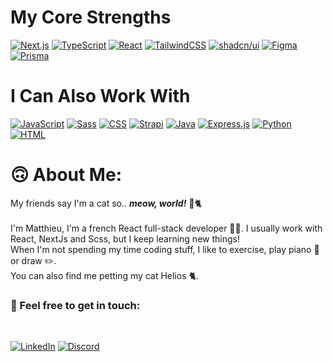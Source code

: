 # My Core Strengths
[![Next.js](https://img.shields.io/badge/Next.js-black?logo=next.js&logoColor=white&style=for-the-badge)](#)
[![TypeScript](https://img.shields.io/badge/TypeScript-3178C6?logo=typescript&logoColor=fff&style=for-the-badge)](#)
[![React](https://img.shields.io/badge/React-%2320232a.svg?logo=react&logoColor=%2361DAFB&style=for-the-badge)](#)
[![TailwindCSS](https://img.shields.io/badge/Tailwind%20CSS-%2338B2AC.svg?logo=tailwind-css&logoColor=white&style=for-the-badge)](#)
[![shadcn/ui](https://img.shields.io/badge/shadcn%2Fui-000?logo=shadcnui&logoColor=fff&style=for-the-badge)](#)
[![Figma](https://img.shields.io/badge/Figma-F24E1E?logo=figma&logoColor=white&style=for-the-badge)](#)
[![Prisma](https://img.shields.io/badge/Prisma-2D3748?logo=prisma&logoColor=white&style=for-the-badge)](#)

# I Can Also Work With
[![JavaScript](https://img.shields.io/badge/JavaScript-F7DF1E?logo=javascript&logoColor=000&style=for-the-badge)](#) 
[![Sass](https://img.shields.io/badge/Sass-C69?logo=sass&logoColor=fff&style=for-the-badge)](#)
[![CSS](https://img.shields.io/badge/CSS-1572B6?logo=css3&logoColor=fff&style=for-the-badge)](#) 
[![Strapi](https://img.shields.io/badge/Strapi-%232E7EEA.svg?logo=strapi&logoColor=white&style=for-the-badge)](#)
[![Java](https://img.shields.io/badge/Java-%23ED8B00.svg?logo=openjdk&logoColor=white&style=for-the-badge)](#) 
[![Express.js](https://img.shields.io/badge/Express.js-%23404d59.svg?logo=express&logoColor=%2361DAFB&style=for-the-badge)](#)
[![Python](https://img.shields.io/badge/Python-3776AB?logo=python&logoColor=fff&style=for-the-badge)](#)
[![HTML](https://img.shields.io/badge/HTML-%23E34F26.svg?logo=html5&logoColor=white&style=for-the-badge)](#)
<br>

# 🙃 About Me:

My friends say I'm a cat so.. **_meow, world!_** 👋🐈<br><br>I'm Matthieu, I'm a french React full-stack developer 👨‍💻. I usually work with React, NextJs and Scss, but I keep learning new things!<br>
When I'm not spending my time coding stuff, I like to exercise, play piano 🎹 or draw ✏️.<br>You can also find me petting my cat Helios 🐈.

### 💭 Feel free to get in touch:
<br>

[![LinkedIn](https://img.shields.io/badge/LinkedIn-%230077B5.svg?logo=linkedin&logoColor=white)](https://linkedin.com/in/matthieu-ribeyrolles) 
[![Discord](https://img.shields.io/badge/Discord-%237289DA.svg?logo=discord&logoColor=white)](https://discord.com/users/396647922785320960/) 

